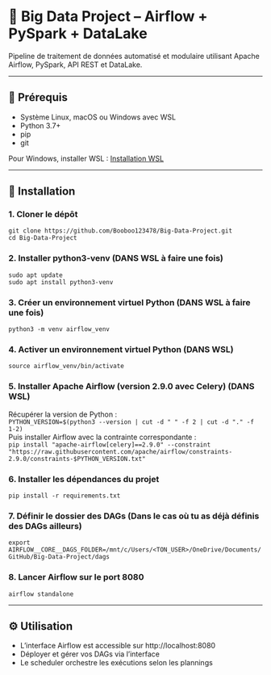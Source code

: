 # 🚀 Big Data Project – Airflow + PySpark + DataLake

Pipeline de traitement de données automatisé et modulaire utilisant Apache Airflow, PySpark, API REST et DataLake.

---

## 📁 Prérequis

- Système Linux, macOS ou Windows avec WSL  
- Python 3.7+  
- pip  
- git  

Pour Windows, installer WSL : [Installation WSL](https://learn.microsoft.com/fr-fr/windows/wsl/install)

---

## 🧱 Installation

### 1. Cloner le dépôt  
`git clone https://github.com/Booboo123478/Big-Data-Project.git`  
`cd Big-Data-Project`

### 2. Installer python3-venv (DANS WSL à faire une fois)
`sudo apt update`  
`sudo apt install python3-venv`

### 3. Créer un environnement virtuel Python (DANS WSL à faire une fois)
`python3 -m venv airflow_venv` 

### 4. Activer un environnement virtuel Python (DANS WSL)
`source airflow_venv/bin/activate`

### 5. Installer Apache Airflow (version 2.9.0 avec Celery)  (DANS WSL)
Récupérer la version de Python :  
`PYTHON_VERSION=$(python3 --version | cut -d " " -f 2 | cut -d "." -f 1-2)`  
Puis installer Airflow avec la contrainte correspondante :  
`pip install "apache-airflow[celery]==2.9.0" --constraint "https://raw.githubusercontent.com/apache/airflow/constraints-2.9.0/constraints-$PYTHON_VERSION.txt"`

### 6. Installer les dépendances du projet 
`pip install -r requirements.txt`

### 7. Définir le dossier des DAGs (Dans le cas où tu as déjà définis des DAGs ailleurs)
`export AIRFLOW__CORE__DAGS_FOLDER=/mnt/c/Users/<TON_USER>/OneDrive/Documents/GitHub/Big-Data-Project/dags`

### 8. Lancer Airflow sur le port 8080
`airflow standalone`


---

## ⚙️ Utilisation

- L’interface Airflow est accessible sur http://localhost:8080  
- Déployer et gérer vos DAGs via l’interface  
- Le scheduler orchestre les exécutions selon les plannings
